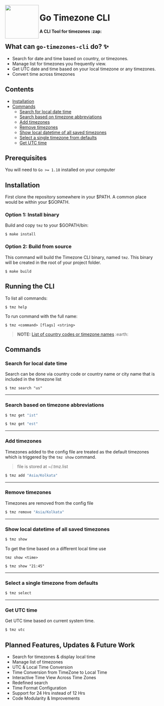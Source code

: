 <img src="https://i.imgur.com/ZebplfT.png" width="110" align="left"/><h1>Go Timezone CLI</h1>

<p><strong>A CLI Tool for timezones :zap:</strong></p>

## What can `go-timezones-cli` do? :sparkles:
- Search for date and time based on country, or timezones.
- Manage list for timezones you frequently view.
- Get UTC date and time based on your local timezone or any timezones.
- Convert time across timezones


## Contents

- [Installation](#installation)
- [Commands](#commands)
  - [Search for local date time](#search-for-local-date-time)
  - [Search based on timezone abbreviations](#search-based-on-timezone-abbreviations)
  - [Add timezones](#add-timezones)
  - [Remove timezones](#remove-timezones)
  - [Show local datetime of all saved timezones](#show-local-datetime-of-all-saved-timezones)
  - [Select a single timezone from defaults](#select-a-single-timezone-from-defaults)
  - [Get UTC time](#get-utc-time)


## Prerequisites

You will need to `Go >= 1.18` installed on your computer

## Installation
First clone the repository somewhere in your $PATH. A common place would be within your $GOPATH. <br>

### Option 1: Install binary

Build and copy `tmz` to your $GOPATH/bin:

```
$ make install
```
### Option 2: Build from source

This command will build the Timezone CLI binary, named `tmz`. This binary will be created in the root of your project folder.

```
$ make build
```

## Running the CLI
To list all commands:
```shell
$ tmz help
```

To run command with the full name:
```shell
$ tmz <command> [flags] <string>
```
> **NOTE:** [List of country codes or timezone names](https://en.wikipedia.org/wiki/List_of_tz_database_time_zones#List) :earth:

## Commands

### Search for local date time

Search can be done via country code or country name or city name that is included in the timezone list


```shell
$ tmz search "us"
```
---
### Search based on timezone abbreviations

```bash
$ tmz get "ist"

$ tmz get "est"
```

---

### Add timezones

Timezones added to the config file are treated as the default timezones which is triggered by the `tmz show` command.

> file is stored at ~/.tmz.list

```bash
$ tmz add "Asia/Kolkata"
```
---

### Remove timezones

Timezones are removed from the config file
```bash
$ tmz remove "Asia/Kolkata"
```
---

### Show local datetime of all saved timezones

```bash
$ tmz show
```

To get the time based on a different local time use
```
tmz show <time>

$ tmz show "21:45"
```

---

### Select a single timezone from defaults

```bash
$ tmz select
```
---

### Get UTC time

Get UTC time based on current system time.
```bash
$ tmz utc
```

## Planned Features, Updates & Future Work
- Search for timezones & display local time
- Manage list of timezones
- UTC & Local Time Conversion
- Time Conversion from TimeZone to Local Time
- Interactive Time View Across Time Zones
- Redefined search
- Time Format Configuration 
- Support for 24 Hrs instead of 12 Hrs
- Code Modularity & Improvements